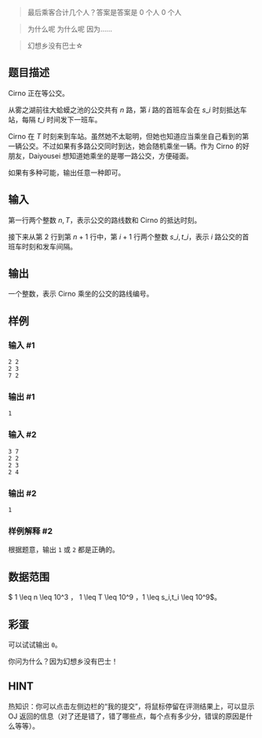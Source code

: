 > 最后乘客合计几个人？答案是答案是 0 个人 0 个人 

> 为什么呢 为什么呢 因为……

> 幻想乡没有巴士☆

## 题目描述

Cirno 正在等公交。

从雾之湖前往大蛤蟆之池的公交共有 $n$ 路，第 $i$ 路的首班车会在 $s\_i$ 时刻抵达车站，每隔 $t\_i$ 时间发下一班车。

Cirno 在 $T$ 时刻来到车站。虽然她不太聪明，但她也知道应当乘坐自己看到的第一辆公交。不过如果有多路公交同时到达，她会随机乘坐一辆。作为 Cirno 的好朋友，Daiyousei 想知道她乘坐的是哪一路公交，方便碰面。

如果有多种可能，输出任意一种即可。

## 输入
第一行两个整数 $n,T$，表示公交的路线数和 Cirno 的抵达时刻。

接下来从第 $2$ 行到第 $n+1$ 行中，第 $i+1$ 行两个整数 $s\_i,t\_i$，表示 $i$ 路公交的首班车时刻和发车间隔。
## 输出
一个整数，表示 Cirno 乘坐的公交的路线编号。
## 样例
### 输入 #1
    2 2
    2 3
    7 2
### 输出 #1
    1
### 输入 #2
    3 7
    2 2
    2 3
    2 4
### 输出 #2
    1
### 样例解释 #2

根据题意，输出 `1` 或 `2` 都是正确的。

## 数据范围

$ 1 \leq n \leq 10^3 $，$ 1 \leq T \leq 10^9 $，$1 \leq s\_i,t\_i \leq 10^9$。

## 彩蛋

可以试试输出 `0`。

你问为什么？因为幻想乡没有巴士！

## HINT

热知识：你可以点击左侧边栏的“我的提交”，将鼠标停留在评测结果上，可以显示 OJ 返回的信息（对了还是错了，错了哪些点，每个点有多少分，错误的原因是什么等等）。
